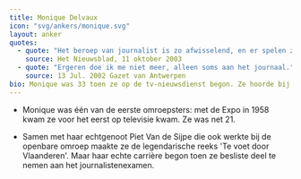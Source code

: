 ```yaml
---
title: Monique Delvaux
icon: "svg/ankers/monique.svg"
layout: anker
quotes:
  - quote: "Het beroep van journalist is zo afwisselend, en er spelen zich iedere dag nieuwe feiten af. Dat is precies de reden waarom ik zolang voor de nieuwsdienst heb gewerkt. Het keerpunt voor mij kwam in 1986 toen ik een reportage maakte in Noord-Ierland. Ik kreeg een déjà-vu-gevoel omdat ik voor de zevenenvijftigste keer met hetzelfde bezig was. Nadien heb ik voor de eindredactie gekozen en stelde ik de journaals samen."
    source: Het Nieuwsblad, 11 oktober 2003
  - quote: "Ergeren doe ik me niet meer, alleen soms aan het journaal."
    source: 13 Jul. 2002 Gazet van Antwerpen
bio: Monique was 33 toen ze op de tv-nieuwsdienst begon. Ze hoorde bij de lichting BRTN-mensen die op zestig verplicht met pensioen zijn gestuurd. "Mijn pensioen kwam net iets te vroeg", verklaarde ze later.
---
```


* Monique was één van de eerste omroepsters: met de Expo in 1958 kwam ze voor het eerst op televisie kwam. Ze was net 21.

* Samen met haar echtgenoot Piet Van de Sijpe die ook werkte bij de openbare omroep maakte ze de legendarische reeks 'Te voet door Vlaanderen'. Maar haar echte carrière begon toen ze besliste deel te nemen aan het journalistenexamen.
